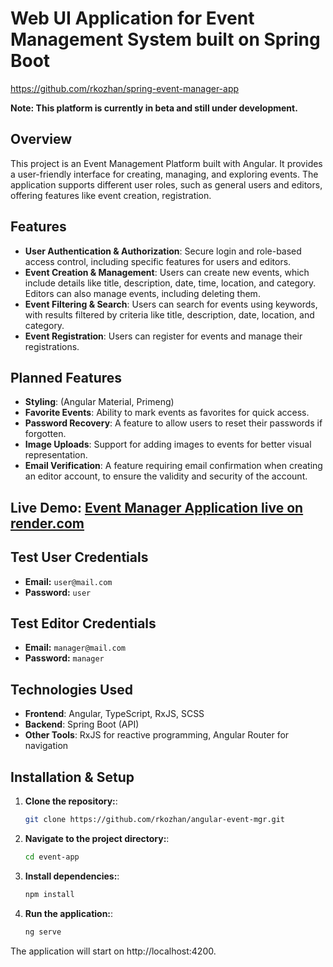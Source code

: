 # Web UI Application for Event Management System built on Spring Boot
https://github.com/rkozhan/spring-event-manager-app

**Note: This platform is currently in beta and still under development.**

## Overview

This project is an Event Management Platform built with Angular. It provides a user-friendly interface for creating, managing, and exploring events. The application supports different user roles, such as general users and editors, offering features like event creation, registration.

## Features

- **User Authentication & Authorization**: Secure login and role-based access control, including specific features for users and editors.
- **Event Creation & Management**: Users can create new events, which include details like title, description, date, time, location, and category. Editors can also manage events, including deleting them.
- **Event Filtering & Search**: Users can search for events using keywords, with results filtered by criteria like title, description, date, location, and category.
- **Event Registration**: Users can register for events and manage their registrations.

## Planned Features

- **Styling**: (Angular Material, Primeng)
- **Favorite Events**: Ability to mark events as favorites for quick access.
- **Password Recovery**: A feature to allow users to reset their passwords if forgotten.
- **Image Uploads**: Support for adding images to events for better visual representation.
- **Email Verification**: A feature requiring email confirmation when creating an editor account, to ensure the validity and security of the account.

## Live Demo: [Event Manager Application live on render.com](https://angular-event-mgr.onrender.com)

## Test User Credentials

- **Email:** `user@mail.com`
- **Password:** `user`

## Test Editor Credentials

- **Email:** `manager@mail.com`
- **Password:** `manager`

## Technologies Used

- **Frontend**: Angular, TypeScript, RxJS, SCSS
- **Backend**: Spring Boot (API)
- **Other Tools**: RxJS for reactive programming, Angular Router for navigation

## Installation & Setup

1. **Clone the repository:**:
   ```bash
   git clone https://github.com/rkozhan/angular-event-mgr.git

2. **Navigate to the project directory:**:
   ```bash
   cd event-app

3. **Install dependencies:**:
    ```bash
   npm install

4. **Run the application:**:
    ```bash
   ng serve

The application will start on http://localhost:4200.
